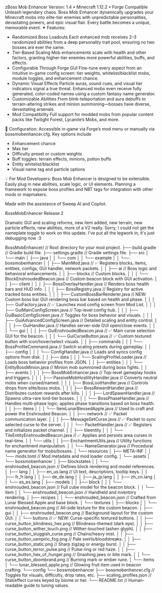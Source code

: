 zBoss Mob Enhancer
Version: 1.4 • Minecraft 1.12.2 • Forge Compatible
Unleash legendary chaos. Boss Mob Enhancer dynamically upgrades your Minecraft mobs into elite-tier enemies with unpredictable personalities, devastating powers, and epic visual flair. Every battle becomes a unique, memorable event.
✦ Features:
- Randomized Boss Loadouts
Each enhanced mob receives 2–3 randomized abilities from a deep personality trait pool, ensuring no two bosses are ever the same.
- Tier-Based Scaling
Mob enhancements scale with health and other factors, granting higher-tier enemies more powerful abilities, buffs, and effects.
- Configurable Through Forge GUI
Fine-tune every aspect from an intuitive in-game config screen: tier weights, whitelist/blacklist mobs, module toggles, and enhancement chance.
- Dynamic Visual Effects
Particle auras, sound cues, and visual tier indicators signal a true threat. Enhanced mobs even receive fully generated, color-coded names using a custom fantasy name generator.
- Customizable Abilities
From blink-teleportation and aura debuffs to terrain-altering strikes and minion summoning—bosses have diverse, devastating arsenals.
- Mod Compatibility
Full support for modded mobs from popular content packs like Twilight Forest, Lycanite’s Mobs, and more.

🔧 Configuration:
Accessible in-game via Forge’s mod menu or manually via bossmobenhancer.cfg. Key options include
- Enhancement chance
- Max tier
- Difficulty preset or custom weights
- Buff toggles: terrain effects, minions, potion buffs
- Entity whitelist/blacklist
- Visual name tag and particle options

💡 For Mod Developers:
Boss Mob Enhancer is designed to be extensible. Easily plug in new abilities, scale logic, or UI elements. Planning a framework to expose boss profiles and NBT tags for integration with other mods or mapmakers.


Made with the assistance of Sweep AI and Copilot.

BossMobEnhancer Release 2

Dramatic GUI and scaling reforms, new item added, new terrain, new particle effects, new abilities, more of a V2 really. Sorry, I could not get the nameplate toggle to work on this update. I've put all the legwork in; it's just debugging now :3

BossMobEnhancer/                          // Root directory for your mod project.
├── build.gradle                          // Gradle build file.
├── settings.gradle                       // Gradle settings file.
├── src
│   └── main
│       ├── java
│       │   └── com
│       │       └── example
│       │           └── bossmobenhancer
│       │               ├── MainMod.java                      // ✅ Registers blocks, items, entities, configs, GUI handler, network packets.
│       │               ├── ai                                // Boss logic and behavioral enhancements.
│       │               ├── blocks                            // Custom blocks.
│       │               │   └── BlockEnshroudedBeacon.java    // Custom beacon block with GUI activation.
│       │               ├── client
│       │               │   ├── BossOverlayHandler.java       // Renders boss health bars and HUD info.
│       │               │   ├── BossRegistry.java             // Registry for active tracked boss entities.
│       │               │   ├── CustomBossBarRenderer.java      // NEW: Custom boss bar GUI rendering boss bar based on health and phase.
│       │               │   ├── GuiFactory.java               // ✅ Launches mod config screen from Mod List.
│       │               │   ├── GuiMainConfigScreen.java      // Top-level config hub.
│       │               │   ├── GuiBasicConfigScreen.java     // Toggles for boss behavior and visuals.
│       │               │   ├── GuiAdvancedConfigScreen.java  // Detailed scaling and entity control.
│       │               │   ├── GuiHandler.java               // Handles server-side GUI open/close events.
│       │               │   └── gui
│       │               │       ├── GuiEnshroudedBeacon.java  // ✅ Main curse selection GUI for the beacon.
│       │               │       └── GuiCurseButton.java       // ✅ Custom textured button with icon/hover/select visuals.
│       │               ├── commands
│       │               │   └── BossProfileCommand.java       // Switch scaling presets during gameplay.
│       │               ├── config
│       │               │   └── ConfigHandler.java            // Loads and syncs config options from disk.
│       │               ├── data
│       │               │   └── ScalingProfileLoader.java     // Loads boss behavior profiles from JSON.
│       │               ├── entities
│       │               │   └── EntityBossMinion.java         // Minion mob summoned during boss fights.
│       │               ├── events
│       │               │   ├── BossMobEnhancer.java          // Top-level gameplay hooks and triggers.
│       │               │   ├── PassiveMobHostilityHandler.java // Converts neutral mobs when cursed/named.
│       │               │   ├── BossLootHandler.java          // Controls drops from elite/boss mobs.
│       │               │   ├── BossRewardHandler.java        // Distributes custom rewards after kills.
│       │               │   ├── LordSpawnHandler.java         // Spawns ultra-rare lord-tier bosses.
│       │               │   └── BossPhaseHandler.java         // Handles multi-phase logic; applies phase transitions based on boss health.
│       │               ├── items
│       │               │   └── ItemLunarBlessedApple.java    // Used to craft and power the Enshrouded Beacon.
│       │               ├── network                           // ✅ Packet communication layer.
│       │               │   ├── MessageSetCurse.java          // ✅ Packet to sync selected curse to the server.
│       │               │   └── PacketHandler.java            // ✅ Registers and initializes packet channel.
│       │               ├── tileentity
│       │               │   └── TileEntityEnshroudedBeacon.java // ✅ Applies and persists area curses in real-time.
│       │               └── utils
│       │                   ├── EnchantmentUtils.java         // Utility functions for enchantment manipulation.
│       │                   └── NameGenerator.java            // Procedural name generator for mobs/bosses.
│       └── resources
│           ├── META-INF
│           │   └── mods.toml                                // Mod metadata and mod loader config.
│           └── assets
│               └── bossmobenhancer
│                   ├── blockstates
│                   │   └── enshrouded_beacon.json           // Defines block rendering and model references.
│                   ├── lang
│                   │   ├── en_us.lang                       // UI text, descriptions, tooltip keys.
│                   │   ├── fr_fr.lang
│                   │   ├── de_de.lang
│                   │   ├── ja_jp.lang
│                   │   ├── zh_cn.lang
│                   │   └── es_es.lang
│                   ├── models
│                   │   ├── block
│                   │   │   └── enshrouded_beacon.json       // Full cube model for the beacon block.
│                   │   └── item
│                   │       └── enshrouded_beacon.json       // Handheld and inventory rendering.
│                   ├── recipes
│                   │   └── enshrouded_beacon.json           // Crafted from Lunar Blessed Apple and base block.
│                   └── textures
│                       ├── blocks
│                       │   └── enshrouded_beacon.png        // All-side texture for the custom beacon.
│                       ├── gui
│                       │   ├── enshrouded_beacon.png        // Background layout for the custom GUI.
│                       │   └── buttons                      // ✅ NEW: Curse-specific textured buttons.
│                       │       ├── curse_button_blindness_hex.png     // Blindness-themed (dark eye).
│                       │       ├── curse_button_wither_touch.png      // Wither-touched (ashen glyph).
│                       │       ├── curse_button_sluggish_curse.png    // Chains/heavy mist.
│                       │       ├── curse_button_vampiric_fog.png      // Pale swirls/bloodstreaks.
│                       │       ├── curse_button_static.png            // Sharp zigzag or energy burst.
│                       │       ├── curse_button_terror_pulse.png      // Pulse ring or red haze.
│                       │       ├── curse_button_hex_of_hunger.png     // Gnashing jaws or bite mark.
│                       │       └── curse_button_doombrand.png         // Burning mark or ember rune.
│                       └── items
│                           └── lunar_blessed_apple.png      // Glowing fruit item used in beacon crafting.
└── config
    └── bossmobenhancer
        ├── bossmobenhancer.cfg            // Toggles for visuals, difficulty, drop rates, etc.
        ├── scaling_profiles.json          // Stat/effect curves keyed by biome or tier.
        └── README.txt                     // Human-readable guide to tuning values.
